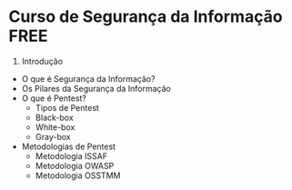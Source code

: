 # Curso de Segurança da Informação FREE

1. Introdução
  - O que é Segurança da Informação?
  - Os Pilares da Segurança da Informação
  - O que é Pentest?
     - Tipos de Pentest
      - Black-box
      - White-box
      - Gray-box
  - Metodologias de Pentest
     - Metodologia ISSAF
     - Metodologia OWASP
     - Metodologia OSSTMM
